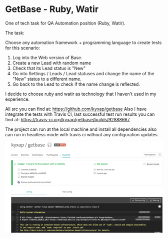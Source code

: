 # GetBase - Ruby, Watir
One of tech task for QA Automation position (Ruby, Watir).

The task:

Choose any automation framework + programming language to create tests for this scenario:
1. Log into the Web version of Base. 
2. Create a new Lead with random name
3. Check that its Lead status is "New"
4. Go into Settings / Leads / Lead statuses and change the name of the "New" status to a different name.
5. Go back to the Lead to check if the name change is reflected.

I decide to choose ruby and watir as technology that I haven't used in my experience. 

All src you can find at: https://github.com/kyxap/getbase
Also I have integrate the tests with Travis CI, last successful test run results you can find at: https://travis-ci.org/kyxap/getbase/builds/92888667

The project can run at the local machine and install all dependencies also can run in headless mode with travis ci without any configuration updates.

![](https://github.com/kyxap/getbase/blob/master/getBaseReport.png)

